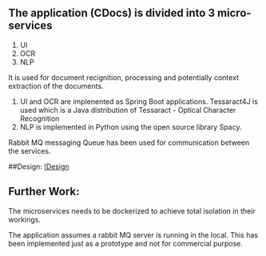 ## The application (CDocs) is divided into 3 micro-services
 1. UI
 2. OCR 
 3. NLP

It is used for document recignition, processing and potentially context extraction of the documents.
 
 1. UI  and OCR are implenented as Spring Boot applications.
    Tessaract4J is used which is a Java distribution of Tessaract - Optical Character Recognition
 2. NLP is implemented in Python using the open source library Spacy.

Rabbit MQ messaging Queue has been used for communication between the services.

##Design:
[!Design](Design.jpeg)

## Further Work:

The microservices needs to be dockerized to achieve total isolation in their workings.

The application assumes a rabbit MQ  server is running in the local. This has been implemented just as a prototype and not for commercial purpose.

